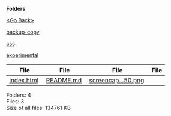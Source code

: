 **Folders**

[&lt;Go Back&gt;](../right.html)

[backup-copy](backup-copy/right.html)

[css](css/right.html)

[experimental](experimental/right.html)

<table><thead><tr class="header"><th><strong>File</strong></th><th><strong>File</strong></th><th><strong>File</strong></th><th><strong>File</strong></th></tr></thead><tbody><tr class="odd"><td><a href="index.html">index.html</a> </td><td><a href="README.md">README.md</a> </td><td><a href="screencapture-bg-resume-netlify-app-2021-04-11-22_04_50.png">screencap...50.png</a> </td><td></td></tr></tbody></table>

Folders: 4  
Files: 3  
Size of all files: 134761 KB

